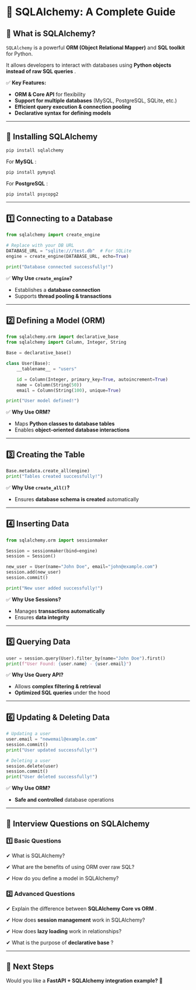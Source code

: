 # **🔹 SQLAlchemy: A Complete Guide**

## **🔹 What is SQLAlchemy?**

`SQLAlchemy` is a powerful **ORM (Object Relational Mapper)** and **SQL toolkit** for Python.

It allows developers to interact with databases using  **Python objects instead of raw SQL queries** .

✅ **Key Features:**

* **ORM & Core API** for flexibility
* **Support for multiple databases** (MySQL, PostgreSQL, SQLite, etc.)
* **Efficient query execution & connection pooling**
* **Declarative syntax for defining models**

---

## **🔹 Installing SQLAlchemy**

```bash
pip install sqlalchemy
```

For  **MySQL** :

```bash
pip install pymysql
```

For  **PostgreSQL** :

```bash
pip install psycopg2
```

---

## **1️⃣ Connecting to a Database**

```python
from sqlalchemy import create_engine

# Replace with your DB URL
DATABASE_URL = "sqlite:///test.db"  # For SQLite
engine = create_engine(DATABASE_URL, echo=True)

print("Database connected successfully!")
```

✅ **Why Use `create_engine`?**

* Establishes a **database connection**
* Supports **thread pooling & transactions**

---

## **2️⃣ Defining a Model (ORM)**

```python
from sqlalchemy.orm import declarative_base
from sqlalchemy import Column, Integer, String

Base = declarative_base()

class User(Base):
    __tablename__ = "users"

    id = Column(Integer, primary_key=True, autoincrement=True)
    name = Column(String(50))
    email = Column(String(100), unique=True)

print("User model defined!")
```

✅ **Why Use ORM?**

* Maps **Python classes to database tables**
* Enables **object-oriented database interactions**

---

## **3️⃣ Creating the Table**

```python
Base.metadata.create_all(engine)
print("Tables created successfully!")
```

✅ **Why Use `create_all()`?**

* Ensures **database schema is created** automatically

---

## **4️⃣ Inserting Data**

```python
from sqlalchemy.orm import sessionmaker

Session = sessionmaker(bind=engine)
session = Session()

new_user = User(name="John Doe", email="john@example.com")
session.add(new_user)
session.commit()

print("New user added successfully!")
```

✅ **Why Use Sessions?**

* Manages **transactions automatically**
* Ensures **data integrity**

---

## **5️⃣ Querying Data**

```python
user = session.query(User).filter_by(name="John Doe").first()
print(f"User Found: {user.name} - {user.email}")
```

✅ **Why Use Query API?**

* Allows **complex filtering & retrieval**
* **Optimized SQL queries** under the hood

---

## **6️⃣ Updating & Deleting Data**

```python
# Updating a user
user.email = "newemail@example.com"
session.commit()
print("User updated successfully!")

# Deleting a user
session.delete(user)
session.commit()
print("User deleted successfully!")
```

✅ **Why Use ORM?**

* **Safe and controlled** database operations

---

## **🔹 Interview Questions on SQLAlchemy**

### **1️⃣ Basic Questions**

✔ What is SQLAlchemy?

✔ What are the benefits of using ORM over raw SQL?

✔ How do you define a model in SQLAlchemy?

### **2️⃣ Advanced Questions**

✔ Explain the difference between  **SQLAlchemy Core vs ORM** .

✔ How does **session management** work in SQLAlchemy?

✔ How does **lazy loading** work in relationships?

✔ What is the purpose of  **declarative base** ?

---

## **🚀 Next Steps**

Would you like a **FastAPI + SQLAlchemy integration example?** 🎯
